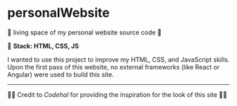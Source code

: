 # personalWebsite
🚧 living space of my personal website source code 🚧 

🧱 **Stack: HTML, CSS, JS**

I wanted to use this project to improve my HTML, CSS, and JavaScript skills. Upon the first pass of this website, no external frameworks (like React or Angular) were used to build this site.

---

🫶🏻 Credit to *Codehal* for providing the inspiration for the look of this site 🫶🏻
